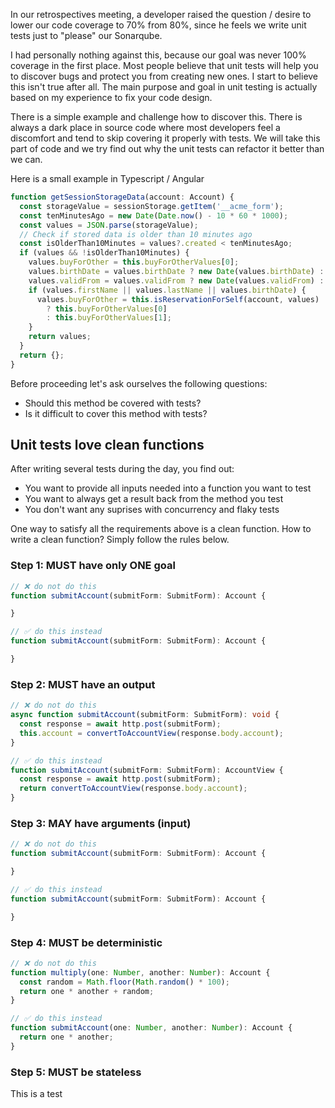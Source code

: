 In our retrospectives meeting, a developer raised  the question / desire to
lower our code coverage to 70% from 80%, since he feels we write unit tests
just to "please" our Sonarqube.

I had personally nothing against this, because our goal was never 100% coverage
in the first place. Most people believe that unit tests will help you to
discover bugs and protect you from creating new ones. I start to believe this
isn't true after all. The main purpose and goal in unit testing is actually
based on my experience to fix your code design.

There is a simple example and challenge how to discover this. There is always
a dark place in source code where most developers feel a discomfort and tend to
skip covering it properly with tests. We will take this part of code and we try
find out why the unit tests can refactor it better than we can.

Here is a small example in Typescript / Angular

```typescript
function getSessionStorageData(account: Account) {
  const storageValue = sessionStorage.getItem('__acme_form');
  const tenMinutesAgo = new Date(Date.now() - 10 * 60 * 1000);
  const values = JSON.parse(storageValue);
  // Check if stored data is older than 10 minutes ago
  const isOlderThan10Minutes = values?.created < tenMinutesAgo;
  if (values && !isOlderThan10Minutes) {
    values.buyForOther = this.buyForOtherValues[0];
    values.birthDate = values.birthDate ? new Date(values.birthDate) : null;
    values.validFrom = values.validFrom ? new Date(values.validFrom) : null;
    if (values.firstName || values.lastName || values.birthDate) {
      values.buyForOther = this.isReservationForSelf(account, values)
        ? this.buyForOtherValues[0]
        : this.buyForOtherValues[1];
    }
    return values;
  }
  return {};
}
```

Before proceeding let's ask ourselves the following questions:

* Should this method be covered with tests?
* Is it difficult to cover this method with tests?

## Unit tests love clean functions

After writing several tests during the day, you find out:

* You want to provide all inputs needed into a function you want to test
* You want to always get a result back from the method you test
* You don't want any suprises with concurrency and flaky tests

One way to satisfy all the requirements above is a clean function. How to write
a clean function? Simply follow the rules below.

### Step 1: MUST have only ONE goal

```typescript
// ❌ do not do this
function submitAccount(submitForm: SubmitForm): Account {

}

// ✅ do this instead
function submitAccount(submitForm: SubmitForm): Account {

}
```

### Step 2: MUST have an output

```typescript
// ❌ do not do this
async function submitAccount(submitForm: SubmitForm): void {
  const response = await http.post(submitForm);
  this.account = convertToAccountView(response.body.account);
}

// ✅ do this instead
function submitAccount(submitForm: SubmitForm): AccountView {
  const response = await http.post(submitForm);
  return convertToAccountView(response.body.account);
}
```

### Step 3: MAY have arguments (input)

```typescript
// ❌ do not do this
function submitAccount(submitForm: SubmitForm): Account {

}

// ✅ do this instead
function submitAccount(submitForm: SubmitForm): Account {

}
```


### Step 4: MUST be deterministic

```typescript
// ❌ do not do this
function multiply(one: Number, another: Number): Account {
  const random = Math.floor(Math.random() * 100);
  return one * another + random;
}

// ✅ do this instead
function submitAccount(one: Number, another: Number): Account {
  return one * another;
}
```

### Step 5: MUST be stateless

This is a test
